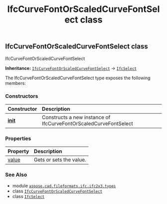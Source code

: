 ﻿---
title: IfcCurveFontOrScaledCurveFontSelect class
second_title: Aspose.CAD for Python via .NET API References
description: 
type: docs
weight: 230
url: /python-net/aspose.cad.fileformats.ifc.ifc2x3.types/ifccurvefontorscaledcurvefontselect/
is_root: false
---

## IfcCurveFontOrScaledCurveFontSelect class

IfcCurveFontOrScaledCurveFontSelect



**Inheritance:** [`IfcCurveFontOrScaledCurveFontSelect`](/cad/python-net/aspose.cad.fileformats.ifc.ifc2x3.types/ifccurvefontorscaledcurvefontselect) → 
[`IfcSelect`](/cad/python-net/aspose.cad.fileformats.ifc/ifcselect)



The IfcCurveFontOrScaledCurveFontSelect type exposes the following members:

### Constructors
| Constructor | Description |
| :- | :- |
| [__init__](/cad/python-net/aspose.cad.fileformats.ifc.ifc2x3.types/ifccurvefontorscaledcurvefontselect/__init__/#) | Constructs a new instance of IfcCurveFontOrScaledCurveFontSelect |


### Properties
| Property | Description |
| :- | :- |
| [value](/cad/python-net/aspose.cad.fileformats.ifc.ifc2x3.types/ifccurvefontorscaledcurvefontselect/value) | Gets or sets the value. |



### See Also
* module [`aspose.cad.fileformats.ifc.ifc2x3.types`](..)
* class [`IfcCurveFontOrScaledCurveFontSelect`](/cad/python-net/aspose.cad.fileformats.ifc.ifc2x3.types/ifccurvefontorscaledcurvefontselect)
* class [`IfcSelect`](/cad/python-net/aspose.cad.fileformats.ifc/ifcselect)
